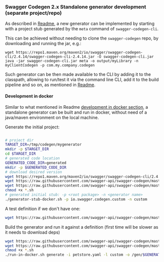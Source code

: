 ### Swagger Codegen 2.x Standalone generator development (separate project/repo)

As described in [Readme](https://github.com/swagger-api/swagger-codegen/tree/master#making-your-own-codegen-modules),
a new generator can be implemented by starting with a project stub generated by the `meta` command of `swagger-codegen-cli`.

This can be achieved without needing to clone the `swagger-codegen` repo, by downloading and running the jar, e.g.:

```
wget https://repo1.maven.org/maven2/io/swagger/swagger-codegen-cli/2.4.14/swagger-codegen-cli-2.4.14.jar -O swagger-codegen-cli.jar
java -jar swagger-codegen-cli.jar meta -o output/myLibrary -n myClientCodegen -p com.my.company.codegen
```

Such generator can be then made available to the CLI by adding it to the classpath, allowing to run/test it via the command line CLI,
add it to the build pipeline and so on, as mentioned in [Readme](https://github.com/swagger-api/swagger-codegen/tree/master#making-your-own-codegen-modules).


#### Development in docker

Similar to what mentioned in Readme [development in docker section](https://github.com/swagger-api/swagger-codegen/tree/master#development-in-docker), a standalone generator can be built and run in docker, without need of a java/maven environment on the local machine.

Generate the initial project:

```bash

# project dir
TARGET_DIR=/tmp/codegen/mygenerator
mkdir -p $TARGET_DIR
cd $TARGET_DIR
# generated code location
GENERATED_CODE_DIR=generated
mkdir -p $GENERATED_CODE_DIR
# download desired version
wget https://repo1.maven.org/maven2/io/swagger/swagger-codegen-cli/2.4.14/swagger-codegen-cli-2.4.14.jar -O swagger-codegen-cli.jar
wget https://raw.githubusercontent.com/swagger-api/swagger-codegen/master/standalone-gen-dev/docker-stub.sh -O docker-stub.sh
wget https://raw.githubusercontent.com/swagger-api/swagger-codegen/master/standalone-gen-dev/generator-stub-docker.sh -O generator-stub-docker.sh
chmod +x *.sh
# generated initial stub: -p <root package> -n <generator name>
./generator-stub-docker.sh -p io.swagger.codegen.custom -n custom

```

A test definition if we don't have one:

```bash
wget https://raw.githubusercontent.com/swagger-api/swagger-codegen/master/modules/swagger-codegen/src/test/resources/2_0/petstore.yaml -O petstore.yaml
```


Build the generator and run it against a definition (first time will be slower as it needs to download deps)

```bash
wget https://raw.githubusercontent.com/swagger-api/swagger-codegen/master/standalone-gen-dev/run-in-docker.sh -O run-in-docker.sh
wget https://raw.githubusercontent.com/swagger-api/swagger-codegen/master/standalone-gen-dev/docker-entrypoint.sh -O docker-entrypoint.sh
chmod +x *.sh
./run-in-docker.sh generate -i petstore.yaml -l custom -o /gen/$GENERATED_CODE_DIR
```


